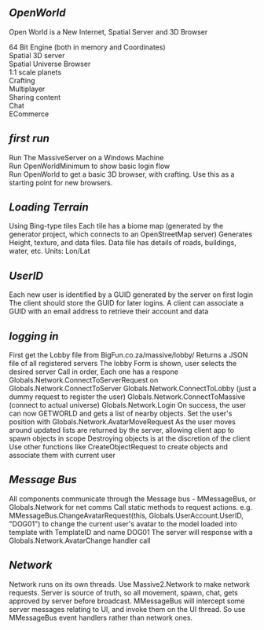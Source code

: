 ## *OpenWorld*
Open World is a New Internet, Spatial Server and 3D Browser  

64 Bit Engine (both in memory and Coordinates)  
Spatial 3D server  
Spatial Universe Browser  
1:1 scale planets  
Crafting  
Multiplayer  
Sharing content  
Chat  
ECommerce  

## *first run*
Run The MassiveServer on a Windows Machine  
Run OpenWorldMinimum to show basic login flow  
Run OpenWorld to get a basic 3D browser, with crafting. Use this as a starting point for new browsers.  

## *Loading Terrain*
Using Bing-type tiles
Each tile has a biome map (generated by the generator project, which connects to an OpenStreetMap server)
Generates Height, texture, and data files.
Data file has details of roads, buildings, water, etc. Units: Lon/Lat

## *UserID*
Each new user is identified by a GUID generated by the server on first login
The client should store the GUID for later logins.
A client can associate a GUID with an email address to retrieve their account and data

## *logging in*
First get the Lobby file from BigFun.co.za/massive/lobby/
Returns a JSON file of all registered servers
The lobby Form is shown, user selects the desired server
Call in order, Each one has a respone
Globals.Network.ConnectToServerRequest
on Globals.Network.ConnectToServer
	Globals.Network.ConnectToLobby (just a dummy request to register the user)
		Globals.Network.ConnectToMassive (connect to actual universe)
			Globals.Network.Login
On success, the user can now GETWORLD and gets a list of nearby objects.
Set the user's position with Globals.Network.AvatarMoveRequest
As the user moves around updated lists are returned by the server, allowing client app to spawn objects in scope
Destroying objects is at the discretion of the client
Use other functions like CreateObjectRequest to create objects and associate them with current user

## *Message Bus*
All components communicate through the Message bus - MMessageBus, or Globals.Network for net comms
Call static methods to request actions.
e.g. MMessageBus.ChangeAvatarRequest(this, Globals.UserAccount.UserID, "DOG01") to change the current user's avatar
to the model loaded into template with TemplateID and name DOG01
The server will response with a Globals.Network.AvatarChange handler call

## *Network*
Network runs on its own threads.
Use Massive2.Network to make network requests.
Server is source of truth, so all movement, spawn, chat, gets approved by server before broadcast.
MMessageBus will intercept some server messages relating to UI, and invoke them on the UI thread.
So use MMessageBus event handlers rather than network ones.
